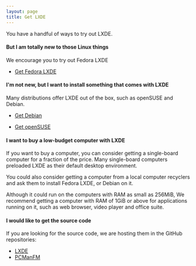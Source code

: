 ```yaml
---
layout: page
title: Get LXDE
---
```


You have a handful of ways to try out LXDE.

#### But I am totally new to those Linux things

We encourage you to try out Fedora LXDE

<ul class="actions">
  <li><a href="https://fedoraproject.org/spins/lxde/" class="button special">Get Fedora LXDE</a></li>
</ul>

#### I'm not new, but I want to install something that comes with LXDE

Many distributions offer LXDE out of the box, such as openSUSE and Debian.

<ul class="actions">
  <li><a href="https://www.debian.org/CD/live/#live-install-stable" class="button special">Get Debian</a></li>
</ul>
<ul class="actions">
  <li><a href="https://get.opensuse.org" class="button special">Get openSUSE</a></li>
</ul>

#### I want to buy a low-budget computer with LXDE

If you want to buy a computer, you can consider getting a single-board computer
for a fraction of the price.  Many single-board computers preloaded LXDE as
their default desktop environment.

You could also consider getting a computer from a local computer recyclers and
ask them to install Fedora LXDE, or Debian on it.

Although it could run on the computers with RAM as small as 256MiB, We
recommend getting a computer with RAM of 1GiB or above for applications running
on it, such as web browser, video player and office suite.

#### I would like to get the source code

If you are looking for the source code, we are hosting them in the GitHub
repositories:

<ul class="actions">
  <li><a href="https://github.com/lxde" class="button">LXDE</a></li>
  <li><a href="https://github.com/lxde/pcmanfm" class="button">PCManFM</a></li>
</ul>
